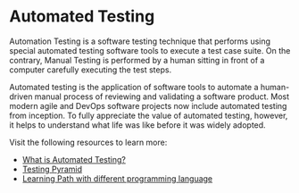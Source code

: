 # Automated Testing

Automation Testing is a software testing technique that performs using special automated testing software tools to execute a test case suite. On the contrary, Manual Testing is performed by a human sitting in front of a computer carefully executing the test steps.

Automated testing is the application of software tools to automate a human-driven manual process of reviewing and validating a software product. Most modern agile and DevOps software projects now include automated testing from inception. To fully appreciate the value of automated testing, however, it helps to understand what life was like before it was widely adopted.

Visit the following resources to learn more:

- [What is Automated Testing?](https://www.atlassian.com/continuous-delivery/software-testing/automated-testing)
- [Testing Pyramid](https://www.browserstack.com/guide/testing-pyramid-for-test-automation)
- [Learning Path with different programming language](https://testautomationu.applitools.com/learningpaths.html)
